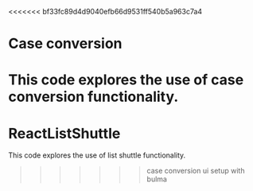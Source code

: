 <<<<<<< bf33fc89d4d9040efb66d9531ff540b5a963c7a4
# Case conversion

This code explores the use of case conversion functionality.
=======
# ReactListShuttle

This code explores the use of list shuttle functionality.
>>>>>>> case conversion ui setup with bulma
